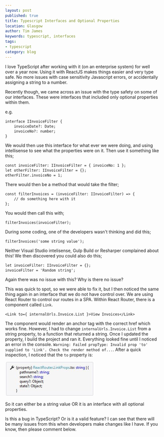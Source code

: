 ```yaml
---
layout: post
published: true
title: Typescript Interfaces and Optional Properties
location: Glasgow
author: Tim James
keywords: typescript, interfaces
tags:
- typescript
category: blog
---
```


I love TypeScript after working with it (on an enterprise system) for well over a year now. Using it with ReactJS makes things easier and very type safe. No more issues with case sensitivity Javascript errors, or accidentally assigning a string to a number.

Recently though, we came across an issue with the type safety on some of our interfaces. These were interfaces that included only optional properties within them.

e.g.

    interface IInvoiceFilter {
        invoiceDate?: Date;
        invoiceNo?: number;
    }

We would then use this interface for what ever we were doing, and using intellisense to see what the properties were on it. Then use it something like this;

    const invoiceFilter: IInvoiceFilter = { invoiceNo: 1 };
    let otherFilter: IInvoiceFilter = {};
    otherFilter.invoiceNo = 1;

There would then be a method that would take the filter;

    const filterInvoices = (invoiceFilter: IInvoiceFilter) => {
        // do something here with it
    };

You would then call this with;

    filterInvoices(invoiceFilter);

<!--excerpt-->

During some coding, one of the developers wasn't thinking and did this;

    filterInvoices('some string value');

Neither Visual Studio intelisense, Gulp Build or Resharper complained about this! We then discovered you could also do this;

    let invoiceFilter: IInvoiceFilter = {};
    invoiceFilter = 'Random string';

Again there was no issue with this? Why is there no issue?

This was quick to spot, so we were able to fix it, but I then noticed the same thing again in an interface that we do not have control over. We are using React Router to control our routes in a SPA. Within React Router, there is a component called `Link`.

    <Link to={ internalUrls.Invoice.List }>View Invoices</Link>

The component would render an anchor tag with the correct href which works fine. However, I had to change `internalUrls.Invoice.List` from a string property, to a function that returned a string. Once I updated the property, I build the project and ran it. Everything looked fine until I noticed an error in the console. `Warning: Failed propType: Invalid prop 'to' supplied to 'Link'. Check the render method of...`.
After a quick inspection, I noticed that the `to` property is:

![Correct](/img/reactjs/link-interface.jpg)

So it can either be a string value OR it is an interface with all optional properties.

Is this a bug in TypeScript? Or is it a valid feature? I can see that there will be many issues from this when developers make changes like I have. If you know, then please comment below.